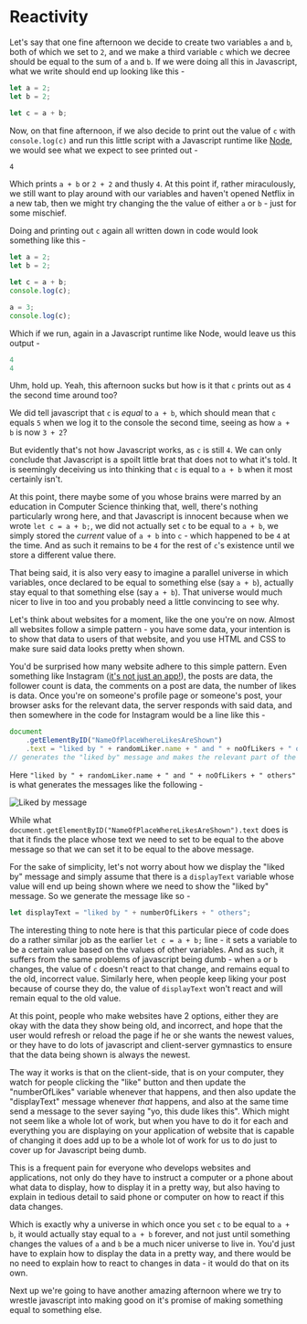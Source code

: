 # Reactivity

Let's say that one fine afternoon we decide to create two variables `a` and `b`, both of which we set to `2`, and we make a third variable `c` which we decree should be equal to the sum of `a` and `b`. If we were doing all this in Javascript, what we write should end up looking like this -

```js
let a = 2;
let b = 2;

let c = a + b;
```

Now, on that fine afternoon, if we also decide to print out the value of `c` with `console.log(c)` and run this little script with a Javascript runtime like [Node](https://nodejs.org/en/), we would see what we expect to see printed out -

```sh
4
```

Which prints `a + b` or `2 + 2` and thusly `4`. At this point if, rather miraculously, we still want to play around with our variables and haven't opened Netflix in a new tab, then we might try changing the the value of either `a` or `b` - just for some mischief.

Doing and printing out `c` again all written down in code would look something like this -

```js
let a = 2;
let b = 2;

let c = a + b;
console.log(c);

a = 3;
console.log(c);
```

Which if we run, again in a Javascript runtime like Node, would leave us this output -

```js
4
4
```

Uhm, hold up. Yeah, this afternoon sucks but how is it that `c` prints out as `4` the second time around too? 

We did tell javascript that `c` is _equal_ to `a + b`, which should mean that `c` equals `5` when we log it to the console the second time, seeing as how `a + b` is now `3 + 2`?

But evidently that's not how Javascript works, as `c` is still `4`. We can only conclude that Javascript is a spoilt little brat that does not to what it's told. It is seemingly deceiving us into thinking that `c` is equal to `a + b` when it most certainly isn't. 

At this point, there maybe some of you whose brains were marred by an education in Computer Science thinking that, well, there's nothing particularly wrong here, and that Javascript is innocent because when we wrote `let c = a + b;`, we did not actually set `c` to be equal to `a + b`, we simply stored the _current_ value of `a + b` into `c` - which happened to be `4` at the time. And as such it remains to be `4` for the rest of `c`'s existence until we store a different value there. 

That being said, it is also very easy to imagine a parallel universe in which variables, once declared to be equal to something else (say `a + b`), actually stay equal to that something else (say `a + b`). That universe would much nicer to live in too and you probably need a little convincing to see why.

Let's think about websites for a moment, like the one you're on now. Almost all websites follow a simple pattern - you have some data, your intention is to show that data to users of that website, and you use HTML and CSS to make sure said data looks pretty when shown.

You'd be surprised how many website adhere to this simple pattern. Even something like Instagram ([it's not just an app!](https://www.instagram.com/)), the posts are data, the follower count is data, the comments on a post are data, the number of likes is data. Once you're on someone's profile page or someone's post, your browser asks for the relevant data, the server responds with said data, and then somewhere in the code for Instagram would be a line like this -

```js
document
    .getElementByID("NameOfPlaceWhereLikesAreShown")
    .text = "liked by " + randomLiker.name + " and " + noOfLikers + " others";
// generates the "liked by" message and makes the relevant part of the website display it
```

Here `"liked by " + randomLiker.name + " and " + noOfLikers + " others"` is what generates the messages like the following -

![Liked by message](/blog/img/reactivity/liked_by_message.png)

While what `document.getElementByID("NameOfPlaceWhereLikesAreShown").text` does is that it finds the place whose text we need to set to be equal to the above message so that we can set it to be equal to the above message.

For the sake of simplicity, let's not worry about how we display the "liked by" message and simply assume that there is a `displayText` variable whose value will end up being shown where we need to show the "liked by" message. So we generate the message like so -

```js
let displayText = "liked by " + numberOfLikers + " others";
```

The interesting thing to note here is that this particular piece of code does do a rather similar job as the earlier `let c = a + b;` line - it sets a variable to be a certain value based on the values of other variables. And as such, it suffers from the same problems of javascript being dumb - when `a` or `b` changes, the value of `c` doesn't react to that change, and remains equal to the old, incorrect value. Similarly here, when people keep liking your post because of course they do, the value of `displayText` won't react and will remain equal to the old value.

At this point, people who make websites have 2 options, either they are okay with the data they show being old, and incorrect, and hope that the user would refresh or reload the page if he or she wants the newest values, or they have to do lots of javascript and client-server gymnastics to ensure that the data being shown is always the newest.

The way it works is that on the client-side, that is on your computer, they watch for people clicking the "like" button and then update the "numberOfLikes" variable whenever that happens, and then also update the "displayText" message whenever _that_ happens, and also at the same time send a message to the sever saying "yo, this dude likes this". Which might not seem like a whole lot of work, but when you have to do it for each and everything you are displaying on your application of website that is capable of changing it does add up to be a whole lot of work for us to do just to cover up for Javascript being dumb.

This is a frequent pain for everyone who develops websites and applications, not only do they have to instruct a computer or a phone about what data to display, how to display it in a pretty way, but also having to explain in tedious detail to said phone or computer on how to react if this data changes.

Which is exactly why a universe in which once you set `c` to be equal to `a + b`, it would actually stay equal to `a + b` forever, and not just until something changes the values of `a` and `b` be a much nicer universe to live in. You'd just have to explain how to display the data in a pretty way, and there would be no need to explain how to react to changes in data - it would do that on its own.

Next up we're going to have another amazing afternoon where we try to wrestle javascript into making good on it's promise of making something equal to something else.